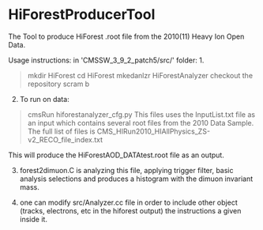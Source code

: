 # HiForestProducerTool
The Tool to produce HiForest .root file from the 2010(11) Heavy Ion Open Data.

Usage instructions:
in 'CMSSW_3_9_2_patch5/src/' folder:
1.
>mkdir HiForest
>cd HiForest
>mkedanlzr HiForestAnalyzer
checkout the repository
>scram b

2. To run on data:
> cmsRun hiforestanalyzer_cfg.py
This files uses the InputList.txt file as an input which contains several root files from the 2010 Data Sample.
The full list of files is CMS_HIRun2010_HIAllPhysics_ZS-v2_RECO_file_index.txt

This will produce the HiForestAOD_DATAtest.root file as an output.

3. forest2dimuon.C is analyzing this file, applying trigger filter, basic analysis selections and produces a histogram with the dimuon invariant mass.

4. one can modify src/Analyzer.cc file in order to include other object (tracks, electrons, etc in the hiforest output) the instructions a given inside it.

